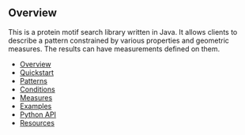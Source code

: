 Overview 
------

This is a protein motif search library written in Java. It allows clients to describe a pattern constrained by various properties and geometric measures. The results can have measurements defined on them.

- [Overview](overview.md)
- [Quickstart](quickstart.md)
- [Patterns](pattern_definition.md)
- [Conditions](conditions.md)
- [Measures](measures.md)
- [Examples](functional_examples.md)
- [Python API](python.md)
- [Resources](resources.md)

